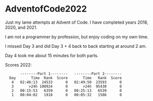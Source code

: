 # AdventofCode2022

Just my lame attempts at Advent of Code. 
I have completed years 2018, 2020, and 2021.

I am not a programmer by profession, but enjoy coding on my own time.

I missed Day 3 and did Day 3 + 4 back to back starting at around 2 am.

Day 4 took me about 15 minutes for both parts.

Scores 2022:

           --------Part 1--------   --------Part 2--------
      Day       Time  Rank  Score       Time   Rank  Score
       4   02:46:13  24533      0   02:49:50  23593      0
       3       >24h 100924      0       >24h  95430      0
       2   00:15:53   6359      0   00:25:13   6539      0
       1   00:04:02   1918      0   00:05:32   1586      0 
